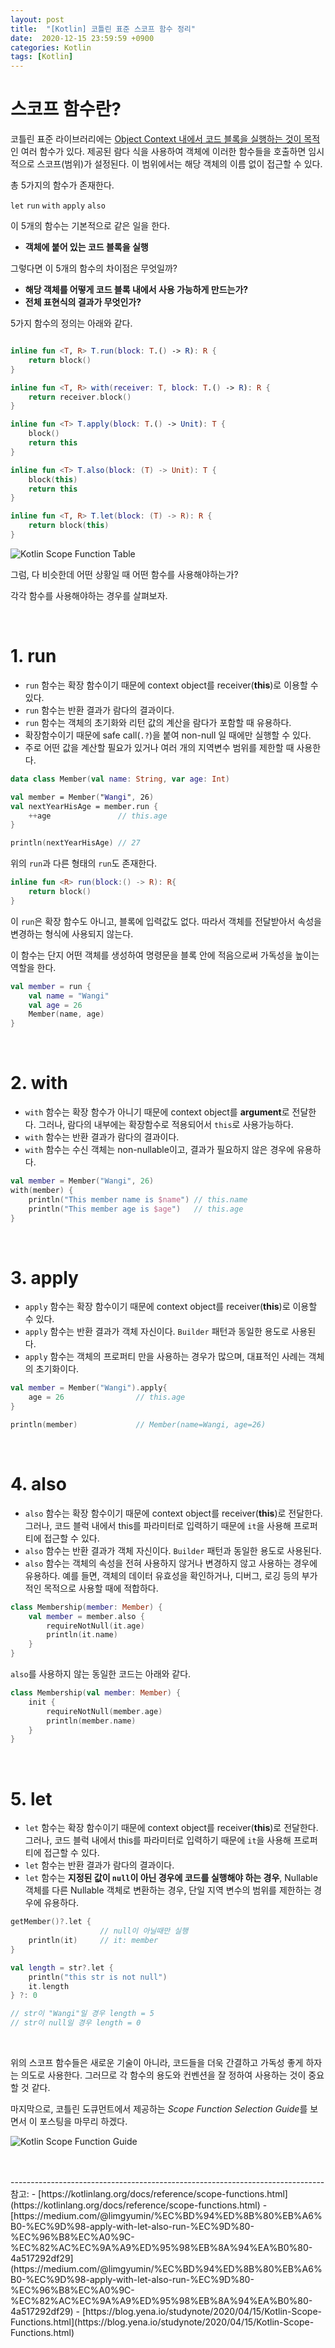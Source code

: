 ```yaml
---
layout: post
title:  "[Kotlin] 코틀린 표준 스코프 함수 정리"
date:  2020-12-15 23:59:59 +0900
categories: Kotlin
tags: [Kotlin]
---
```


# 스코프 함수란?

코틀린 표준 라이브러리에는 <u>Object Context 내에서 코드 블록을 실행하는 것이 목적</u>인 여러 함수가 있다.
제공된 람다 식을 사용하여 객체에 이러한 함수들을 호출하면 임시적으로 스코프(범위)가 설정된다.
이 범위에서는 해당 객체의 이름 없이 접근할 수 있다.

총 5가지의 함수가 존재한다.

`let`  `run`  `with`  `apply`  `also`

이 5개의 함수는 기본적으로 같은 일을 한다.

- **객체에 붙어 있는 코드 블록을 실행**

그렇다면 이 5개의 함수의 차이점은 무엇일까?

- **해당 객체를 어떻게 코드 블록 내에서 사용 가능하게 만드는가?**
- **전체 표현식의 결과가 무엇인가?**

5가지 함수의 정의는 아래와 같다.

```kotlin

inline fun <T, R> T.run(block: T.() -> R): R {
    return block()
}

inline fun <T, R> with(receiver: T, block: T.() -> R): R {
    return receiver.block()
}

inline fun <T> T.apply(block: T.() -> Unit): T {
    block()
    return this
}

inline fun <T> T.also(block: (T) -> Unit): T {
    block(this)
    return this
}

inline fun <T, R> T.let(block: (T) -> R): R {
    return block(this)
}

```

![Kotlin Scope Function Table](https://miro.medium.com/max/700/1*Qt5rTtOpAeGhxfuw7IOsRA.png)

그럼, 다 비슷한데 어떤 상황일 때 어떤 함수를 사용해야하는가?

각각 함수를 사용해야하는 경우를 살펴보자.

<br>

# 1. run

- `run` 함수는 확장 함수이기 때문에 context object를 receiver(**this**)로 이용할 수 있다.
- `run` 함수는 반환 결과가 람다의 결과이다.
- `run` 함수는 객체의 초기화와 리턴 값의 계산을 람다가 포함할 때 유용하다.
- 확장함수이기 때문에 safe call(`.?`)을 붙여 non-null 일 때에만 실행할 수 있다.
- 주로 어떤 값을 계산할 필요가 있거나 여러 개의 지역변수 범위를 제한할 때 사용한다.
    
```kotlin
data class Member(val name: String, var age: Int)

val member = Member("Wangi", 26)
val nextYearHisAge = member.run {
    ++age               // this.age
}

println(nextYearHisAge) // 27
```

위의 `run`과 다른 형태의 `run`도 존재한다.

```kotlin
inline fun <R> run(block:() -> R): R{
    return block()
}
```

이 `run`은 확장 함수도 아니고, 블록에 입력값도 없다. 따라서 객체를 전달받아서 속성을 변경하는 형식에 사용되지 않는다.

이 함수는 단지 어떤 객체를 생성하여 명령문을 블록 안에 적음으로써 가독성을 높이는 역할을 한다.

```kotlin
val member = run {
    val name = "Wangi"
    val age = 26
    Member(name, age)
}
```

<br>

# 2. with

- `with` 함수는 확장 함수가 아니기 때문에 context object를 **argument**로 전달한다. 그러나, 람다의 내부에는 확장함수로 적용되어서 `this`로 사용가능하다.
- `with` 함수는 반환 결과가 람다의 결과이다.
- `with` 함수는 수신 객체는 non-nullable이고, 결과가 필요하지 않은 경우에 유용하다.
        
```kotlin
val member = Member("Wangi", 26)
with(member) {
    println("This member name is $name") // this.name
    println("This member age is $age")   // this.age
}
```

<br>

# 3. apply

- `apply` 함수는 확장 함수이기 때문에 context object를 receiver(**this**)로 이용할 수 있다.
- `apply` 함수는 반환 결과가 객체 자신이다. `Builder` 패턴과 동일한 용도로 사용된다.
- `apply` 함수는 객체의 프로퍼티 만을 사용하는 경우가 많으며, 대표적인 사례는 객체의 초기화이다.

```kotlin
val member = Member("Wangi").apply{
    age = 26                // this.age
}

println(member)             // Member(name=Wangi, age=26)
```

<br>

# 4. also

- `also` 함수는 확장 함수이기 때문에 context object를 receiver(**this**)로 전달한다. 그러나, 코드 블럭 내에서 this를 파라미터로 입력하기 때문에 `it`을 사용해 프로퍼티에 접근할 수 있다.
- `also` 함수는 반환 결과가 객체 자신이다. `Builder` 패턴과 동일한 용도로 사용된다.
- `also` 함수는 객체의 속성을 전혀 사용하지 않거나 변경하지 않고 사용하는 경우에 유용하다. 예를 들면, 객체의 데이터 유효성을 확인하거나, 디버그, 로깅 등의 부가적인 목적으로 사용할 때에 적합하다.
    
```kotlin
class Membership(member: Member) {
    val member = member.also {
        requireNotNull(it.age)
        println(it.name)
    }
}
```

`also`를 사용하지 않는 동일한 코드는 아래와 같다.
```kotlin
class Membership(val member: Member) {
    init {
        requireNotNull(member.age)
        println(member.name)
    }
}
```

<br>

# 5. let

- `let` 함수는 확장 함수이기 때문에 context object를 receiver(**this**)로 전달한다. 그러나, 코드 블럭 내에서 this를 파라미터로 입력하기 때문에 `it`을 사용해 프로퍼티에 접근할 수 있다.
- `let` 함수는 반환 결과가 람다의 결과이다.
- `let` 함수는 **지정된 값이 `null`이 아닌 경우에 코드를 실행해야 하는 경우**, Nullable 객체를 다른 Nullable 객체로 변환하는 경우, 단일 지역 변수의 범위를 제한하는 경우에 유용하다.

```kotlin
getMember()?.let {
                    // null이 아닐때만 실행
    println(it)     // it: member
}

val length = str?.let {
    println("this str is not null")
    it.length
} ?: 0

// str이 "Wangi"일 경우 length = 5
// str이 null일 경우 length = 0
```

<br>

위의 스코프 함수들은 새로운 기술이 아니라, 코드들을 더욱 간결하고 가독성 좋게 하자는 의도로 사용한다.
그러므로 각 함수의 용도와 컨벤션을 잘 정하여 사용하는 것이 중요할 것 같다.

마지막으로, 코틀린 도큐먼트에서 제공하는 *Scope Function Selection Guide*를 보면서 이 포스팅을 마무리 하겠다.

![Kotlin Scope Function Guide](https://user-images.githubusercontent.com/43199318/102169642-f982ff00-3ed5-11eb-8b4b-c70c603e8979.png)

<br>


<br>
------------------------------------------------------------------------------
참고: 
- [https://kotlinlang.org/docs/reference/scope-functions.html](https://kotlinlang.org/docs/reference/scope-functions.html)
- [https://medium.com/@limgyumin/%EC%BD%94%ED%8B%80%EB%A6%B0-%EC%9D%98-apply-with-let-also-run-%EC%9D%80-%EC%96%B8%EC%A0%9C-%EC%82%AC%EC%9A%A9%ED%95%98%EB%8A%94%EA%B0%80-4a517292df29](https://medium.com/@limgyumin/%EC%BD%94%ED%8B%80%EB%A6%B0-%EC%9D%98-apply-with-let-also-run-%EC%9D%80-%EC%96%B8%EC%A0%9C-%EC%82%AC%EC%9A%A9%ED%95%98%EB%8A%94%EA%B0%80-4a517292df29)
- [https://blog.yena.io/studynote/2020/04/15/Kotlin-Scope-Functions.html](https://blog.yena.io/studynote/2020/04/15/Kotlin-Scope-Functions.html)
